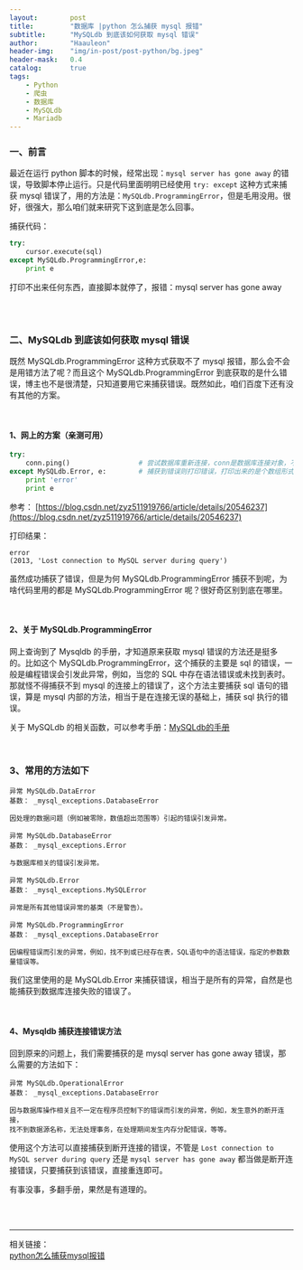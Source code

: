 ```yaml
---
layout:        post
title:         "数据库 |python 怎么捕获 mysql 报错"
subtitle:      "MySQLdb 到底该如何获取 mysql 错误"
author:        "Haauleon"
header-img:    "img/in-post/post-python/bg.jpeg"
header-mask:   0.4
catalog:       true
tags:
    - Python
    - 爬虫
    - 数据库
    - MySQLdb
    - Mariadb
---
```


### 一、前言
最近在运行 python 脚本的时候，经常出现：`mysql server has gone away` 的错误，导致脚本停止运行。只是代码里面明明已经使用 `try: except` 这种方式来捕获 mysql 错误了，用的方法是：`MySQLdb.ProgrammingError`，但是毛用没用。很好，很强大，那么咱们就来研究下这到底是怎么回事。       

捕获代码：     
```python
try:
    cursor.execute(sql)
except MySQLdb.ProgrammingError,e:
    print e
```
打印不出来任何东西，直接脚本就停了，报错：mysql server has gone away

<br>
<br>

### 二、MySQLdb 到底该如何获取 mysql 错误
既然 MySQLdb.ProgrammingError 这种方式获取不了 mysql 报错，那么会不会是用错方法了呢？而且这个 MySQLdb.ProgrammingError 到底获取的是什么错误，博主也不是很清楚，只知道要用它来捕获错误。既然如此，咱们百度下还有没有其他的方案。      

<br>

#### 1、网上的方案（亲测可用）
```python
try:
    conn.ping()			        # 尝试数据库重新连接，conn是数据库连接对象，不是cursor对象
except MySQLdb.Error, e:    	# 捕获到错误则打印错误，打印出来的是个数组形式的，可用e[0],e[1]来获取
    print 'error'
    print e
```
参考： [https://blog.csdn.net/zyz511919766/article/details/20546237](https://blog.csdn.net/zyz511919766/article/details/20546237)       

打印结果：    
```
error
(2013, 'Lost connection to MySQL server during query')
```
虽然成功捕获了错误，但是为何 MySQLdb.ProgrammingError 捕获不到呢，为啥代码里用的都是 MySQLdb.ProgrammingError 呢？很好奇区别到底在哪里。       

<br>

#### 2、关于 MySQLdb.ProgrammingError
网上查询到了 Mysqldb 的手册，才知道原来获取 mysql 错误的方法还是挺多的。比如这个 MySQLdb.ProgrammingError，这个捕获的主要是 sql 的错误，一般是编程错误会引发此异常，例如，当您的 SQL 中存在语法错误或未找到表时。   
那就怪不得捕获不到 mysql 的连接上的错误了，这个方法主要捕获 sql 语句的错误，算是 mysql 内部的方法，相当于是在连接无误的基础上，捕获 sql 执行的错误。       

关于 MySQLdb 的相关函数，可以参考手册：[MySQLdb的手册](https://mysqlclient.readthedocs.io/MySQLdb.html)      

<br>

### 3、常用的方法如下     
```
异常 MySQLdb.DataError
基数： _mysql_exceptions.DatabaseError

因处理的数据问题（例如被零除，数值超出范围等）引起的错误引发异常。

异常 MySQLdb.DatabaseError
基数： _mysql_exceptions.Error

与数据库相关的错误引发异常。

异常 MySQLdb.Error
基数： _mysql_exceptions.MySQLError

异常是所有其他错误异常的基类（不是警告）。

异常 MySQLdb.ProgrammingError
基数： _mysql_exceptions.DatabaseError

因编程错误而引发的异常，例如，找不到或已经存在表，SQL语句中的语法错误，指定的参数数量错误等。
```
我们这里使用的是 MySQLdb.Error 来捕获错误，相当于是所有的异常，自然是也能捕获到数据库连接失败的错误了。      

<br>

#### 4、Mysqldb 捕获连接错误方法
回到原来的问题上，我们需要捕获的是 mysql server has gone away 错误，那么需要的方法如下：     
```
异常 MySQLdb.OperationalError
基数： _mysql_exceptions.DatabaseError

因与数据库操作相关且不一定在程序员控制下的错误而引发的异常，例如，发生意外的断开连接，
找不到数据源名称，无法处理事务，在处理期间发生内存分配错误，等等。
```
使用这个方法可以直接捕获到断开连接的错误，不管是 `Lost connection to MySQL server during query` 还是 `mysql server has gone away` 都当做是断开连接错误，只要捕获到该错误，直接重连即可。          

有事没事，多翻手册，果然是有道理的。

<br>
<br>

---

相关链接：   
[python怎么捕获mysql报错](https://blog.csdn.net/LJFPHP/article/details/102733868)